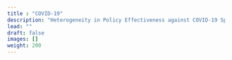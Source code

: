 ```yaml
---
title : "COVID-19"
description: "Heterogeneity in Policy Effectiveness against COVID-19 Spread in Chile"
lead: ""
draft: false
images: []
weight: 200
---
```

